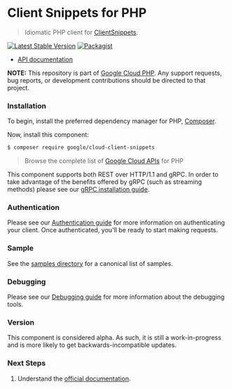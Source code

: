 # Client Snippets for PHP

> Idiomatic PHP client for [ClientSnippets](https://client-snippets-url.com).

[![Latest Stable Version](https://poser.pugx.org/google/cloud-client-snippets/v/stable)](https://packagist.org/packages/google/cloud-client-snippets) [![Packagist](https://img.shields.io/packagist/dm/google/cloud-client-snippets.svg)](https://packagist.org/packages/google/cloud-client-snippets)

* [API documentation](https://client-snippets-url.com/docs)

**NOTE:** This repository is part of [Google Cloud PHP](https://github.com/googleapis/google-cloud-php). Any
support requests, bug reports, or development contributions should be directed to
that project.

### Installation

To begin, install the preferred dependency manager for PHP, [Composer](https://getcomposer.org/).

Now, install this component:

```sh
$ composer require google/cloud-client-snippets
```

> Browse the complete list of [Google Cloud APIs](https://cloud.google.com/php/docs/reference)
> for PHP

This component supports both REST over HTTP/1.1 and gRPC. In order to take advantage of the benefits
offered by gRPC (such as streaming methods) please see our
[gRPC installation guide](https://cloud.google.com/php/grpc).

### Authentication

Please see our [Authentication guide](https://github.com/googleapis/google-cloud-php/blob/main/AUTHENTICATION.md) for more information
on authenticating your client. Once authenticated, you'll be ready to start making requests.

### Sample

See the [samples directory](https://github.com/googleapis/google-cloud-php-client-snippets/tree/main/samples) for a canonical list of samples.

### Debugging

Please see our [Debugging guide](https://github.com/googleapis/google-cloud-php/blob/main/DEBUG.md)
for more information about the debugging tools.

### Version

This component is considered alpha. As such, it is still a work-in-progress and is more likely to get backwards-incompatible updates.

### Next Steps

1. Understand the [official documentation](https://client-snippets-url.com).
